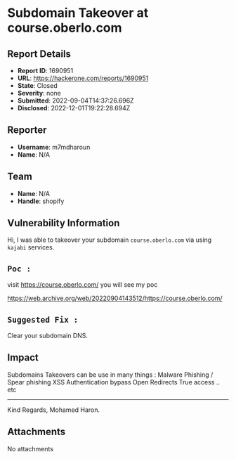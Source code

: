 # Subdomain Takeover at course.oberlo.com

## Report Details
- **Report ID**: 1690951
- **URL**: https://hackerone.com/reports/1690951
- **State**: Closed
- **Severity**: none
- **Submitted**: 2022-09-04T14:37:26.696Z
- **Disclosed**: 2022-12-01T19:22:28.694Z

## Reporter
- **Username**: m7mdharoun
- **Name**: N/A

## Team
- **Name**: N/A
- **Handle**: shopify

## Vulnerability Information
Hi,
I was able to takeover your subdomain `course.oberlo.com` via using `kajabi` services.

## `Poc :`

visit https://course.oberlo.com/ you will see my poc 

https://web.archive.org/web/20220904143512/https://course.oberlo.com/



## `Suggested Fix :`

Clear your subdomain DNS.

## Impact

Subdomains Takeovers can be use in many things :
Malware
Phishing / Spear phishing
XSS
Authentication bypass
Open Redirects
True access
.. etc


****************************************
Kind Regards,
Mohamed Haron.

## Attachments
No attachments
